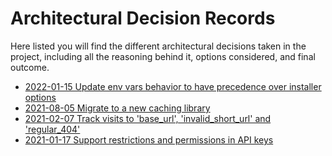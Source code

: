 # Architectural Decision Records

Here listed you will find the different architectural decisions taken in the project, including all the reasoning behind it, options considered, and final outcome.

* [2022-01-15 Update env vars behavior to have precedence over installer options](2022-01-15-update-env-vars-behavior-to-have-precedence-over-installer-options.md)
* [2021-08-05 Migrate to a new caching library](2021-08-05-migrate-to-a-new-caching-library.md)
* [2021-02-07 Track visits to 'base_url', 'invalid_short_url' and 'regular_404'](2021-02-07-track-visits-to-base-url-invalid-short-url-and-regular-404.md)
* [2021-01-17 Support restrictions and permissions in API keys](2021-01-17-support-restrictions-and-permissions-in-api-keys.md)
